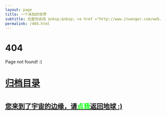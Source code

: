 ```yaml
---
layout: page
title: 一个未知的世界
subtitle: 也是你会找 &nbsp;&nbsp; <a href ="http://www.itwanger.com/web.html">前端</a>&nbsp;&nbsp; <a href ="http://www.ityouknow.com/life.html">程序人生</a>&nbsp;&nbsp; <a href ="http://www.ityouknow.com/java.html">Java</a>
permalink: /404.html
---
```


# 404

Page not found! :(

<h1><a href ="http://www.itwanger.com/archives.html">归档目录</a><h1>

<h2><a href="http://www.itwanger.com/archives.html">您来到了宇宙的边缘，请<span style="color:#00FF00">点我</span>返回地球 :)</a></h2>
